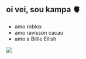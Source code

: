 ## oi vei, sou kampa 🫀

- amo roblox
- amo ravisson cacau
- amo a Billie Eilish

![](https://media1.tenor.com/m/KQ1hhxtWFG0AAAAC/ugly-girl-billie-eilish.gif)
